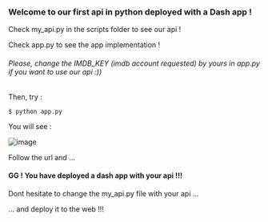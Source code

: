 ### Welcome to our first api in python deployed with a Dash app !

Check my_api.py in the scripts folder to see our api !

Check app.py to see the app implementation ! 

###### Please, change the IMDB_KEY (imdb account requested) by yours in app.py if you want to use our api :))

Then, try :
```
$ python app.py
```

You will see :

![image](https://user-images.githubusercontent.com/119404054/205507975-9faa8965-ec58-41e5-a186-ff17bb1ad20b.png)

Follow the url and ...

#### GG ! You have deployed a dash app with your api !!!


Dont hesitate to change the my_api.py file with your api ...

... and deploy it to the web !!!
